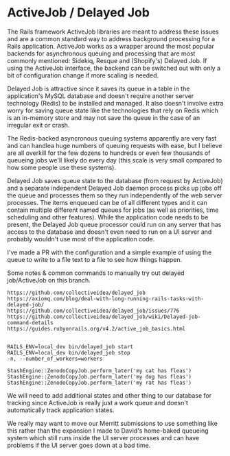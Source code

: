 ActiveJob / Delayed Job
=========================

The Rails framework ActiveJob libraries are meant to address these
issues and are a common standard way to address background processing
for a Rails application.  ActiveJob works as a wrapper around the most
popular backends for asynchronous queuing and processing that are most
commonly mentioned: Sidekiq, Resque and (Shopify's) Delayed Job.  If
using the ActiveJob interface, the backend can be switched out with
only a bit of configuration change if more scaling is needed.

Delayed Job is attractive since it saves its queue in a table in the
application's MySQL database and doesn't require another server
technology (Redis) to be installed and managed.  It also doesn't
involve extra worry for saving queue state like the technologies that
rely on Redis which is an in-memory store and may not save the queue
in the case of an irregular exit or crash.

The Redis-backed asyncronous queuing systems apparently are very fast
and can handlea huge numbers of queuing requests with ease, but I
believe are all overkill for the few dozens to hundreds or even few
thousands of queueing jobs we'll likely do every day (this scale is
very small compared to how some people use these systems).

Delayed Job saves queue state to the database (from request by
ActiveJob) and a separate independent Delayed Job daemon process picks
up jobs off the queue and processes them so they run independently of
the web server processes.  The items enqueued can be of all different
types and it can contain multiple different named queues for jobs (as
well as priorities, time scheduling and other features).  While the
application code needs to be present, the Delayed Job queue processor
could run on any server that has access to the database and doesn't
even need to run on a UI server and probably wouldn't use most of the
application code.

I've made a PR with the configuration and a simple example of using
the queue to write to a file text to a file to see how things happen.

Some notes & common commands to manually try out delayed job/ActiveJob
on this branch.

```
https://github.com/collectiveidea/delayed_job
https://axiomq.com/blog/deal-with-long-running-rails-tasks-with-delayed-job/
https://github.com/collectiveidea/delayed_job/issues/776
https://github.com/collectiveidea/delayed_job/wiki/Delayed-job-command-details
https://guides.rubyonrails.org/v4.2/active_job_basics.html


RAILS_ENV=local_dev bin/delayed_job start
RAILS_ENV=local_dev bin/delayed_job stop
-n, --number_of_workers=workers

StashEngine::ZenodoCopyJob.perform_later('my cat has fleas')
StashEngine::ZenodoCopyJob.perform_later('my dog has fleas')
StashEngine::ZenodoCopyJob.perform_later('my rat has fleas')
```

We will need to add additional states and other thing to our database
for tracking since ActiveJob is really just a work queue and doesn't
automatically track application states.

We really may want to move our Merritt submissions to use something
like this rather than the expansion I made to David's home-baked
queueing system which still runs inside the UI server processes and
can have problems if the UI server goes down at a bad time.

